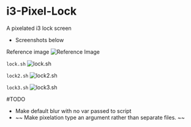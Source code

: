 # i3-Pixel-Lock
A pixelated i3 lock screen
- Screenshots below

Reference image
 ![Reference Image](https://raw.github.com/jacobernst98/i3-Pixel-Lock/screenshots/screenshots/reference.png)

`lock.sh`
 ![lock.sh](https://raw.github.com/jacobernst98/i3-Pixel-Lock/screenshots/screenshots/lock.png)

`lock2.sh`
 ![lock2.sh](https://raw.github.com/jacobernst98/i3-Pixel-Lock/screenshots/screenshots/lock2.png)

`lock3.sh`
 ![lock3.sh](https://raw.github.com/jacobernst98/i3-Pixel-Lock/screenshots/screenshots/lock3.png)

#TODO
- Make default blur with no var passed to script
- ~~ Make pixelation type an argument rather than separate files. ~~
